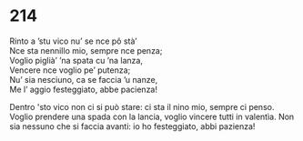 # 214
  
Rinto a ’stu vico nu’ se nce pô stà’  
Nce sta nennillo mio, sempre nce penza;  
Voglio piglià’ ’na spata cu ’na lanza,  
Vencere nce voglio pe’ putenza;  
Nu’ sia nesciuno, ca se faccia ’u nanze,  
Me l’ aggio festeggiato, abbe pacienza!

Dentro 'sto vico non ci si può stare:
ci sta il nino mio, sempre ci penso.
Voglio prendere una spada con la lancia,
voglio vincere tutti in valentìa.
Non sia nessuno che si faccia avanti:
io ho festeggiato, abbi pazienza!
